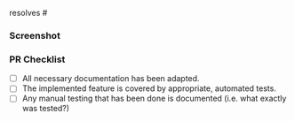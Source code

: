 resolves #

### Screenshot

### PR Checklist
- [ ] All necessary documentation has been adapted.
- [ ] The implemented feature is covered by appropriate, automated tests.
- [ ] Any manual testing that has been done is documented (i.e. what exactly was tested?)
